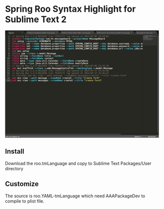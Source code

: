 # Spring Roo Syntax Highlight for Sublime Text 2


![](https://github.com/wongdao/roo-syntax-for-sublime/raw/master/screenshots/1.png)

## Install

Download the roo.tmLanguage and copy to Sublime Text Packages/User directory

## Customize

The source is roo.YAML-tmLanguage which need AAAPackageDev to compile to plist file.

